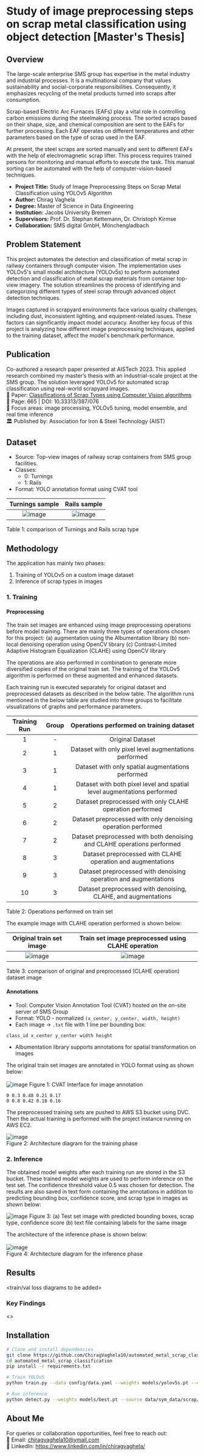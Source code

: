 # Study of image preprocessing steps on scrap metal classification using object detection [Master's Thesis]

## Overview
The large-scale enterprise SMS group has expertise in the metal industry and industrial processes. It is a multinational 
company that values sustainability and social-corporate responsibilities. Consequently, it emphasizes recycling of the 
metal products turned into scraps after consumption.

Scrap-based Electric Arc Furnaces (EAFs) play a vital role in controlling carbon emissions during the steelmaking 
process. The sorted scraps based on their shape, size, and chemical composition are sent to the EAFs for further 
processing. Each EAF operates on different temperatures and other parameters based on the type of scrap used in the EAF.

At present, the steel scraps are sorted manually and sent to different EAFs with the help of
electromagnetic scrap lifter. This process requires trained persons for monitoring and
manual efforts to execute the task. This manual sorting can be automated with the help of computer-vision-based 
techniques.

- **Project Title:** Study of Image Preprocessing Steps on Scrap Metal Classification using YOLOv5 Algorithm
- **Author:** Chirag Vaghela
- **Degree:** Master of Science in Data Engineering
- **Institution:** Jacobs University Bremen
- **Supervisors:** Prof. Dr. Stephan Kettemann, Dr. Christoph Kirmse
- **Collaboration:** SMS digital GmbH, Mönchengladbach

## Problem Statement
This project automates the detection and classification of metal scrap in railway containers through computer vision. 
The implementation uses YOLOv5's small model architecture (YOLOv5s) to 
perform automated detection and classification of metal scrap materials from container top-view imagery. 
The solution streamlines the process of identifying and categorizing different types of steel scrap through 
advanced object detection techniques.

Images captured in scrapyard environments face various quality challenges, including dust, inconsistent lighting, and 
equipment-related issues. These factors can significantly impact model accuracy. Another key focus of this project is 
analyzing how different image preprocessing techniques, applied to the training dataset, affect the model's benchmark 
performance.

## Publication
Co-authored a research paper presented at AISTech 2023. This applied research combined my master’s thesis with an 
industrial-scale project at the SMS group. The solution leveraged YOLOv5 for automated scrap classification using 
real-world scrapyard images. <br/>
🔗 Paper: [Classifications of Scrap Types using Computer Vision algorithms](https://imis.aist.org/AISTPapers/Abstracts_Only_PDF/PR-387-076.pdf) <br/>
📍 Page: 665 | DOI: 10.33313/387/076 <br/>
🧠 Focus areas: image processing, YOLOv5 tuning, model ensemble, and real time inference <br/>
🏛️ Published by: Association for Iron & Steel Technology (AIST) <br/>

## Dataset
- Source: Top-view images of railway scrap containers from SMS group facilities.
- Classes:
    - 0: Turnings
    - 1: Rails
- Format: YOLO annotation format using CVAT tool

Turnings sample             |  Rails sample
:--------------------------:|:-------------------------:
![image](img/turnings.png)  | ![image](img/rails.png)
Table 1: comparison of Turnings and Rails scrap type

## Methodology

The application has mainly two phases: 
1. Training of YOLOv5 on a custom image dataset 
2. Inference of scrap types in images

### 1. Training

#### Preprocessing
The train set images are enhanced using image preprocessing operations before model training. There are mainly three 
types of operations chosen for this project: 
(a) augmentation using the Albumentation library 
(b) non-local denoising operation using OpenCV library
(c) Contrast-Limited Adaptive Histogram Equalization (CLAHE) using OpenCV library 

The operations are also performed in combination to generate more diversified copies of the original train set. The 
training of the YOLOv5 algorithm is performed on these augmented and enhanced datasets.

Each training run is executed separately for original dataset and preprocessed datasets as described in the below table.
The algorithm runs mentioned in the below table are studied into three groups to facilitate visualizations of graphs 
and performance parameters.

| Training Run | Group |                Operations performed on training dataset                 |
|:------------:|:-----:|:-----------------------------------------------------------------------:|
|      1       |   -   |                            Original Dataset                             |
|      2       |   1   |          Dataset with only pixel level augmentations performed          |
|      3       |   1   |            Dataset with only spatial augmentations performed            |
|      4       |   1   | Dataset with both pixel level and spatial level augmentations performed |
|      5       |   2   |        Dataset preprocessed with only CLAHE operation performed         |
|      6       |   2   |      Dataset preprocessed with only denoising operation performed       |
|      7       |   2   | Dataset preprocessed with both denoising and CLAHE operations performed |
|      8       |   3   |       Dataset preprocessed with CLAHE operation and augmentations       |
|      9       |   3   |     Dataset preprocessed with denoising operation and augmentations     |
|      10      |   3   |      Dataset preprocessed with denoising, CLAHE, and augmentations      |
Table 2: Operations performed on train set

The example image with CLAHE operation performed is shown below:

|  Original train set image  | Train set image preprocessed using CLAHE operation |
|:--------------------------:|:--------------------------------------------------:|
| ![image](img/original.png) |              ![image](img/clahe.png)               |
Table 3: comparison of original and preprocessed (CLAHE operation) dataset image

#### Annotations
- Tool: Computer Vision Annotation Tool (CVAT) hosted on the on-site server of SMS Group
- Format: YOLO - normalized `(x_center, y_center, width, height)`
- Each image → `.txt` file with 1 line per bounding box:
```
class_id x_center y_center width height
```
- Albumentation library supports annotations for spatial transformation on images

The original train set images are annotated in YOLO format using as shown below:
<br/><br/>
![image](img/cvat.png)
Figure 1: CVAT Interface for image annotation

```
0 0.3 0.48 0.21 0.17
0 0.8 0.42 0.18 0.16
```

The preprocessed training sets are pushed to AWS S3 bucket using DVC. Then the actual training is performed with 
the project instance running on AWS EC2.

![image](img/training.png) <br/>
Figure 2: Architecture diagram for the training phase

### 2. Inference

The obtained model weights after each training run are stored in the S3 bucket. These trained model weights are used to
perform inference on the test set. The confidence threshold value 0.5 was chosen for detection. The results are also 
saved in text form containing the annotations in addition to predicting bounding box, confidence score, and scrap type 
in images as shown below:

![image](img/inference.png)
Figure 3: (a) Test set image with predicted bounding boxes, scrap type, confidence score (b) text file containing 
labels for the same image

The architecture of the inference phase is shown below: <br/><br/>
![image](img/inference_architecture.png) <br/>
Figure 4: Architecture diagram for the inference phase

## Results
<cvat and other stuffs to be added>

<train/val loss diagrams to be added>

### Key Findings
<>

## Installation
```bash
# Clone and install dependencies
git clone https://github.com/ChiragVaghela10/automated_metal_scrap_classification
cd automated_metal_scrap_classification
pip install -r requirements.txt

# Train YOLOv5
python train.py --data config/data.yaml --weights models/yolov5s.pt --epochs 300

# Run inference
python detect.py --weights models/best.pt --source data/sym_data/scrap/

```

## About Me
For queries or collaboration opportunities, feel free to reach out: 
<br/> 📧 Email: chiragvaghela10@ymail.com
<br/> 💼 LinkedIn: https://www.linkedin.com/in/chiragvaghela/
